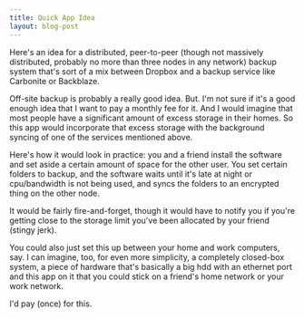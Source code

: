 ```yaml
---
title: Quick App Idea
layout: blog-post
---
```


Here's an idea for a distributed, peer-to-peer (though not massively
distributed, probably no more than three nodes in any network) backup
system that's sort of a mix between Dropbox and a backup service like
Carbonite or Backblaze.

Off-site backup is probably a really good idea. But. I'm not sure if
it's a good enough idea that I want to pay a monthly fee for it. And I
would imagine that most people have a significant amount of excess
storage in their homes. So this app would incorporate that excess
storage with the background syncing of one of the services mentioned
above.

Here's how it would look in practice: you and a friend install the
software and set aside a certain amount of space for the other user. You
set certain folders to backup, and the software waits until it's late at
night or cpu/bandwidth is not being used, and syncs the folders to an
encrypted thing on the other node.

It would be fairly fire-and-forget, though it would have to notify you
if you're getting close to the storage limit you've been allocated by
your friend (stingy jerk).

You could also just set this up between your home and work computers,
say. I can imagine, too, for even more simplicity, a completely
closed-box system, a piece of hardware that's basically a big hdd with
an ethernet port and this app on it that you could stick on a friend's
home network or your work network.

I'd pay (once) for this.
